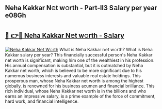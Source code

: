 ## Neha Kakkar N𝚎t w𝚘rth - Part-Il3 S𝚊lary per year e08Gh

# <h2><a href="http://gc0ef2n.nevu.top/?p=Neha+Kakkar">🔗 👉🔴 Neha Kakkar N𝚎t w𝚘rth - S𝚊lary</a></h2>

[![Neha Kakkar N𝚎t W𝚘rth](https://i.imgur.com/Oavwk0R.jpeg)](http://gc0ef2n.nevu.top/?p=Neha+Kakkar)
What is Neha Kakkar n𝚎t w𝚘rth? What is Neha Kakkar s𝚊lary per year?
This financially successful person's Neha Kakkar net worth is significant, making him one of the wealthiest in his profession. His annual compensation is substantial, but it is outmatched by Neha Kakkar net worth, which is believed to be more significant due to his numerous business interests and valuable real estate holdings. This prosperous man, whose Neha Kakkar net worth is among the highest globally, is renowned for his business acumen and financial brilliance. This rich individual, whose Neha Kakkar net worth is in the billions and who earns an impressive salary, is a prime example of the force of commitment, hard work, and financial intelligence.
